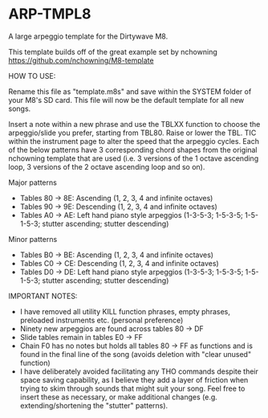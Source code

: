 # ARP-TMPL8
A large arpeggio template for the Dirtywave M8.

This template builds off of the great example set by nchowning https://github.com/nchowning/M8-template

HOW TO USE:

Rename this file as "template.m8s" and save within the SYSTEM folder of your M8's SD card. This file will now be the default template for all new songs.

Insert a note within a new phrase and use the TBLXX function to choose the arpeggio/slide you prefer, starting from TBL80. Raise or lower the TBL. TIC within the instrument page to alter the speed that the arpeggio cycles. Each of the below patterns have 3 corresponding chord shapes from the original nchowning template that are used (i.e. 3 versions of the 1 octave ascending loop, 3 versions of the 2 octave ascending loop and so on).

Major patterns
- Tables 80 -> 8E: Ascending (1, 2, 3, 4 and infinite octaves)
- Tables 90 -> 9E: Descending (1, 2, 3, 4 and infinite octaves)
- Tables A0 -> AE: Left hand piano style arpeggios (1-3-5-3; 1-5-3-5; 1-5-1-5-3; stutter ascending; stutter descending)

Minor patterns
- Tables B0 -> BE: Ascending (1, 2, 3, 4 and infinite octaves)
- Tables C0 -> CE: Descending (1, 2, 3, 4 and infinite octaves)
- Tables D0 -> DE: Left hand piano style arpeggios (1-3-5-3; 1-5-3-5; 1-5-1-5-3; stutter ascending; stutter descending)

IMPORTANT NOTES:
 - I have removed all utility KILL function phrases, empty phrases, preloaded instruments etc. (personal preference)
 - Ninety new arpeggios are found across tables 80 -> DF
 - Slide tables remain in tables E0 -> FF
 - Chain F0 has no notes but holds all tables 80 -> FF as functions and is found in the final line of the song (avoids deletion with "clear unused" function)
 - I have deliberately avoided facilitating any THO commands despite their space saving capability, as I believe they add a layer of friction when trying to skim through sounds that might suit your song. Feel free to insert these as necessary, or make additional changes (e.g. extending/shortening the "stutter" patterns).
